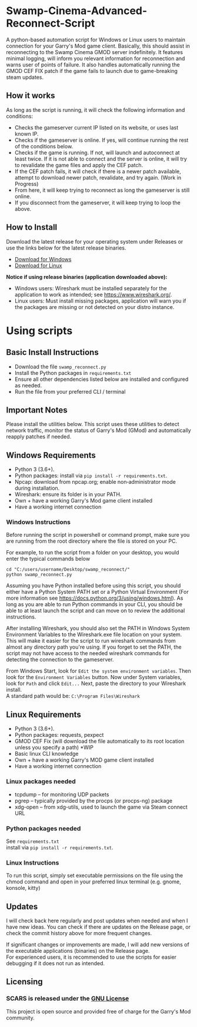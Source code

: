 # Swamp-Cinema-Advanced-Reconnect-Script
A python-based automation script for Windows or Linux users to maintain connection for your Garry's Mod game client. Basically, this should assist in reconnecting to the Swamp Cinema GMOD server indefinitely.
It features minimal logging, will inform you relevant information for reconnection and warns user of points of failure.
It also handles automatically running the GMOD CEF FIX patch if the game fails to launch due to game-breaking steam updates.

## How it works
As long as the script is running, it will check the following information and conditions:

- Checks the gameserver current IP listed on its website, or uses last known IP.
- Checks if the gameserver is online. If yes, will continue running the rest of the conditions below.
- Checks if the game is running. If not, will launch and autoconnect at least twice. If it is not able to connect and the server is online, it will try to revalidate the game files and apply the CEF patch.
- If the CEF patch fails, it will check if there is a newer patch available, attempt to download newer patch, revalidate, and try again. (Work in Progress)
- From here, it will keep trying to reconnect as long the gameserver is still online.
- If you disconnect from the gameserver, it will keep trying to loop the above.

## How to Install
Download the latest release for your operating system under Releases or use the links below for the latest release binaries.  
- [Download for Windows](https://github.com/n1c3c0d3/Swamp-Cinema-Advanced-Reconnect-Script/releases/download/v1.0.2-alpha/swamp_reconnect.exe)  
- [Download for Linux](https://github.com/n1c3c0d3/Swamp-Cinema-Advanced-Reconnect-Script/releases/download/v1.0.2-alpha/swamp_reconnect.Linux)  

**Notice if using release binaries (application downloaded above):**
- Windows users: Wireshark must be installed separately for the application to work as intended; see https://www.wireshark.org/.
- Linux users: Must install missing packages, application will warn you if the packages are missing or not detected on your distro instance.

# Using scripts

## Basic Install Instructions
- Download the file `swamp_reconnect.py`
- Install the Python packages in `requirements.txt`
- Ensure all other dependencies listed below are installed and configured as needed.
- Run the file from your preferred CLI / terminal

## Important Notes
Please install the utilities below. This script uses these utilities to detect network traffic, monitor the status of Garry's Mod (GMod) and automatically reapply patches if needed.

## Windows Requirements
- Python 3 (3.6+).
- Python packages: install via `pip install -r requirements.txt`.
- Npcap: download from npcap.org; enable non‑administrator mode during installation.
- Wireshark: ensure its folder is in your PATH.
- Own + have a working Garry's Mod game client installed
- Have a working internet connection

### Windows Instructions
Before running the script in powershell or command prompt, make sure you are running from the root directory where the file is stored on your PC.  

For example, to run the script from a folder on your desktop, you would enter the typical commands below  

```pwsh
cd "C:/users/username/Desktop/swamp_reconnect/"
python swamp_reconnect.py
```

Assuming you have Python installed before using this script, you should either have a Python System PATH set or a Python Virtual Environment (For more information see https://docs.python.org/3/using/windows.html). As long as you are able to run Python commands in your CLI, you should be able to at least launch the script and can move on to review the additional instructions.  

After installing Wireshark, you should also set the PATH in Windows System Environment Variables to the Wireshark.exe file location on your system. This will make it easier for the script to run wireshark commands from almost any directory path you're using. If you forget to set the PATH, the script may not have access to the needed wireshark commands for detecting the connection to the gameserver.  

From Windows Start, look for `Edit the system environment variables`. Then look for the `Environment Variables` button. Now under System variables, look for `Path` and click `Edit...`     Next, paste the directory to your Wireshark install.  
A standard path would be: `C:\Program Files\Wireshark`    

## Linux Requirements
- Python 3 (3.6+).
- Python packages: requests, pexpect
- GMOD CEF Fix (will download the file automatically to its root location unless you specify a path) *WIP
- Basic linux CLI knowledge
- Own + have a working Garry's MOD game client installed
- Have a working internet connection

### Linux packages needed
- tcpdump – for monitoring UDP packets
- pgrep – typically provided by the procps (or procps-ng) package
- xdg-open – from xdg-utils, used to launch the game via Steam connect URL

### Python packages needed
See `requirements.txt`  
install via `pip install -r requirements.txt`.  

### Linux Instructions
To run this script, simply set executable permissions on the file using the chmod command and open in your preferred linux terminal (e.g. gnome, konsole, kitty)

## Updates
I will check back here regularly and post updates when needed and when I have new ideas. You can check if there are updates on the Release page, or check the commit history above for more frequent changes.  

If significant changes or improvements are made, I will add new versions of the executable applications (binaries) on the Release page.  
For experienced users, it is recommended to use the scripts for easier debugging if it does not run as intended.  

## Licensing  
### SCARS is released under the [GNU License](https://github.com/n1c3c0d3/Swamp-Cinema-Advanced-Reconnect-Script/blob/main/LICENSE)  
This project is open source and provided free of charge for the Garry's Mod community.  

